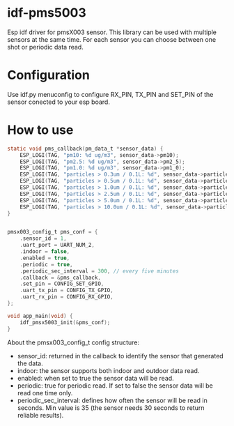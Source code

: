 # idf-pms5003

Esp idf driver for pmsX003 sensor.
This library can be used with multiple sensors at the same time. For each sensor you can choose between
one shot or periodic data read.

# Configuration

Use idf.py menuconfig to configure RX_PIN, TX_PIN and SET_PIN of the sensor conected to your esp board.

# How to use

```c
static void pms_callback(pm_data_t *sensor_data) {
    ESP_LOGI(TAG, "pm10: %d ug/m3", sensor_data->pm10);
    ESP_LOGI(TAG, "pm2.5: %d ug/m3", sensor_data->pm2_5);
    ESP_LOGI(TAG, "pm1.0: %d ug/m3", sensor_data->pm1_0);
    ESP_LOGI(TAG, "particles > 0.3um / 0.1L: %d", sensor_data->particles_03um);
    ESP_LOGI(TAG, "particles > 0.5um / 0.1L: %d", sensor_data->particles_05um);
    ESP_LOGI(TAG, "particles > 1.0um / 0.1L: %d", sensor_data->particles_10um);
    ESP_LOGI(TAG, "particles > 2.5um / 0.1L: %d", sensor_data->particles_25um);
    ESP_LOGI(TAG, "particles > 5.0um / 0.1L: %d", sensor_data->particles_50um);
    ESP_LOGI(TAG, "particles > 10.0um / 0.1L: %d", sensor_data->particles_100um);
}


pmsx003_config_t pms_conf = {
    .sensor_id = 1,
    .uart_port = UART_NUM_2,
    .indoor = false,
    .enabled = true,
    .periodic = true,
    .periodic_sec_interval = 300, // every five minutes
    .callback = &pms_callback,
    .set_pin = CONFIG_SET_GPIO,
    .uart_tx_pin = CONFIG_TX_GPIO,
    .uart_rx_pin = CONFIG_RX_GPIO,
};

void app_main(void) {
    idf_pmsx5003_init(&pms_conf);
}
```

About the pmsx003_config_t config structure:

- sensor_id: returned in the callback to identify the sensor that generated the data.
- indoor: the sensor supports both indoor and outdoor data read.
- enabled: when set to true the sensor data will be read.
- periodic: true for periodic read. If set to false the sensor data will be read one time only.
- periodic_sec_interval: defines how often the sensor will be read in seconds. Min value is 35 (the sensor needs 30 seconds to return reliable results).


